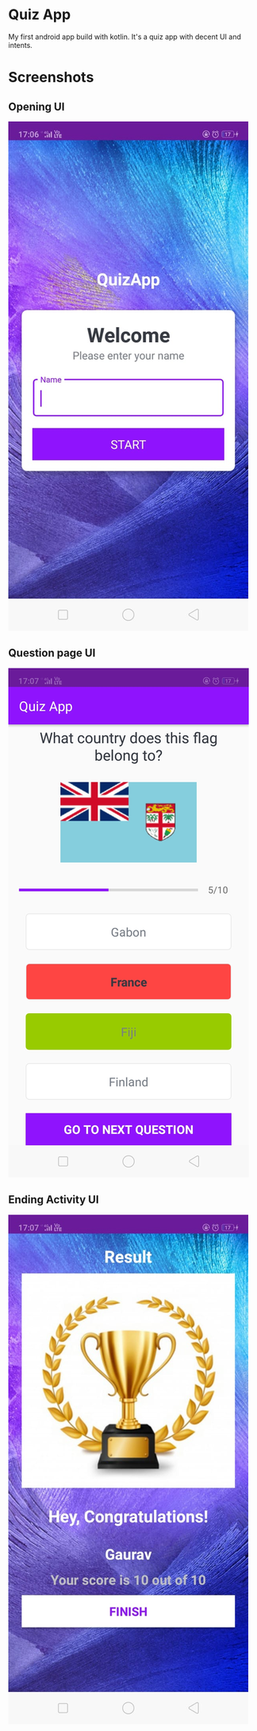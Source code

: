 # Quiz App
My first android app build with kotlin. It's a quiz app with decent UI and intents.
# Screenshots


## Opening UI
<img src="1.jpeg"/>


## Question page UI
<img src="2.jpeg"/>


## Ending Activity UI
<img src="3.jpeg"/>

